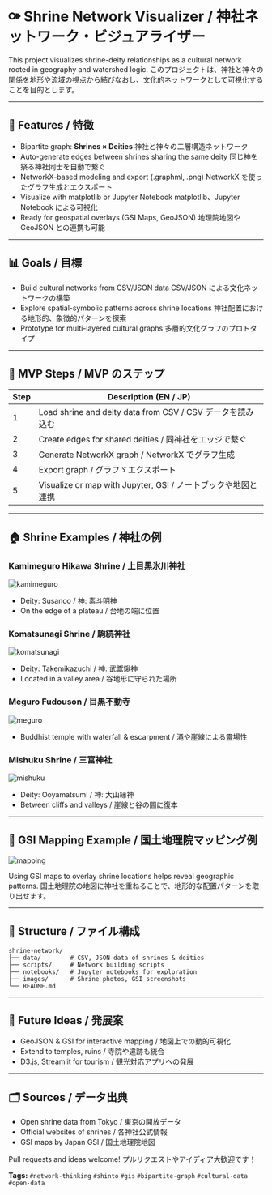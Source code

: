 # ⚩ Shrine Network Visualizer / 神社ネットワーク・ビジュアライザー

This project visualizes shrine-deity relationships as a cultural network rooted in geography and watershed logic.
このプロジェクトは、神社と神々の関係を地形や流域の視点から結びなおし、文化的ネットワークとして可視化することを目的とします。

---

## 🧪 Features / 特徴

- Bipartite graph: **Shrines × Deities**
  神社と神々の二層構造ネットワーク
- Auto-generate edges between shrines sharing the same deity
  同じ神を祭る神社同士を自動で繋ぐ
- NetworkX-based modeling and export (.graphml, .png)
  NetworkX を使ったグラフ生成とエクスポート
- Visualize with matplotlib or Jupyter Notebook
  matplotlib、Jupyter Notebook による可視化
- Ready for geospatial overlays (GSI Maps, GeoJSON)
  地理院地図や GeoJSON との連携も可能

---

## 📊 Goals / 目標

- Build cultural networks from CSV/JSON data
  CSV/JSON による文化ネットワークの構築
- Explore spatial-symbolic patterns across shrine locations
  神社配置における地形的、象徴的パターンを探索
- Prototype for multi-layered cultural graphs
  多層的文化グラフのプロトタイプ

---

## 🚀 MVP Steps / MVP のステップ

| Step | Description (EN / JP)                                         |
| ---- | ------------------------------------------------------------- |
| 1    | Load shrine and deity data from CSV / CSV データを読み込む    |
| 2    | Create edges for shared deities / 同神社をエッジで繋ぐ        |
| 3    | Generate NetworkX graph / NetworkX でグラフ生成               |
| 4    | Export graph / グラフゞエクスポート                           |
| 5    | Visualize or map with Jupyter, GSI / ノートブックや地図と連携 |

---

## 🏠 Shrine Examples / 神社の例

### Kamimeguro Hikawa Shrine / 上目黒氷川神社

![kamimeguro](./images/kamimeguro-hikawa.jpg)

- Deity: Susanoo / 神: 素斗明神
- On the edge of a plateau / 台地の端に位置

### Komatsunagi Shrine / 駒続神社

![komatsunagi](./images/komatsunagi-shrine.jpg)

- Deity: Takemikazuchi / 神: 武鬻鍬神
- Located in a valley area / 谷地形に守られた場所

### Meguro Fudouson / 目黒不動寺

![meguro](./images/meguro-fudoson.jpg)

- Buddhist temple with waterfall & escarpment / 滝や崖線による靈場性

### Mishuku Shrine / 三富神社

![mishuku](./images/mishuku-shrine.jpg)

- Deity: Ooyamatsumi / 神: 大山縁神
- Between cliffs and valleys / 崖線と谷の間に復本

---

## 🗾 GSI Mapping Example / 国土地理院マッピング例

![mapping](./images/shrine-locations-mapping.JPG)

Using GSI maps to overlay shrine locations helps reveal geographic patterns.
国土地理院の地図に神社を重ねることで、地形的な配置パターンを取り出せます。

---

## 📂 Structure / ファイル構成

```
shrine-network/
├── data/        # CSV, JSON data of shrines & deities
├── scripts/     # Network building scripts
├── notebooks/   # Jupyter notebooks for exploration
├── images/      # Shrine photos, GSI screenshots
└── README.md
```

---

## 🧠 Future Ideas / 発展案

- GeoJSON & GSI for interactive mapping / 地図上での動的可視化
- Extend to temples, ruins / 寺院や違跡も統合
- D3.js, Streamlit for tourism / 観光対応アプリへの発展

---

## 🗂 Sources / データ出典

- Open shrine data from Tokyo / 東京の開放データ
- Official websites of shrines / 各神社公式情報
- GSI maps by Japan GSI / 国土地理院地図

Pull requests and ideas welcome! プルリクエストやアイディア大歓迎です！

**Tags:** `#network-thinking` `#shinto` `#gis` `#bipartite-graph` `#cultural-data` `#open-data`

